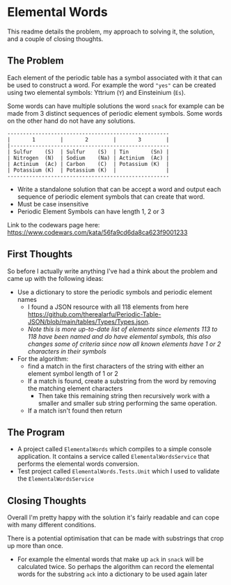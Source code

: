 <h1>Elemental Words</h1>

This readme details the problem, my approach to solving it, the solution, and a couple of closing thoughts.

<h2>The Problem</h2>

Each element of the periodic table has a symbol associated with it that can be used to construct a word. For example the word `"yes"` can be created using two elemental symbols: Yttrium (`Y`) and Einsteinium (`Es`).

Some words can have multiple solutions the word `snack` for example can be made from 3 distinct sequences of periodic element symbols. Some words on the other hand do not have any solutions.

```
----------------------------------------------------
|       1        |       2        |       3        |
|---------------------------------------------------
| Sulfur    (S)  | Sulfur    (S)  | Tin       (Sn) |
| Nitrogen  (N)  | Sodium    (Na) | Actinium  (Ac) |
| Actinium  (Ac) | Carbon    (C)  | Potassium (K)  |
| Potassium (K)  | Potassium (K)  |                |
----------------------------------------------------
```

- Write a standalone solution that can be accept a word and output each sequence of periodic element symbols that can create that word.
- Must be case insensitive
- Periodic Element Symbols can have length 1, 2 or 3

Link to the codewars page here: https://www.codewars.com/kata/56fa9cd6da8ca623f9001233

<h2>First Thoughts</h2>
So before I actually write anything I've had a think about the problem and came up with the following ideas:

- Use a dictionary to store the periodic symbols and periodic element names
  - I found a JSON resource with all 118 elements from here https://github.com/therealarfu/Periodic-Table-JSON/blob/main/tables/Types/Types.json. 
  - _Note this is more up-to-date list of elements since elements 113 to 118 have been named and do have elemental symbols, this also changes some of criteria since now all known elements have 1 or 2 characters in their symbols_
- For the algorithm:
  - find a match in the first characters of the string with either an element symbol length of 1 or 2 
  - If a match is found, create a substring from the word by removing the matching element characters
    - Then take this remaining string then recursively work with a smaller and smaller sub string performing the same operation.
  - If a match isn't found then return


<h2>The Program</h2>

- A project called `ElementalWords` which compiles to a simple console application. It contains a service called `ElementalWordsService` that performs the elemental words conversion.
- Test project called `ElementalWords.Tests.Unit` which I used to validate the `ElementalWordsService`


<h2>Closing Thoughts</h2>

Overall I'm pretty happy with the solution it's fairly readable and can cope with many different conditions. 

There is a potential optimisation that can be made with substrings that crop up more than once.
- For example the elmental words that make up `ack` in `snack` will be calculated twice. 
So perhaps the algorithm can record the elemental words for the substring `ack` into a dictionary to be used again later

